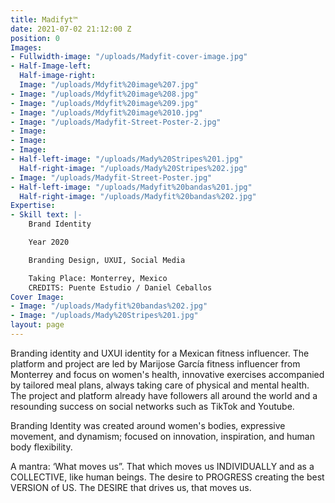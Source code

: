 ```yaml
---
title: Madifyt™
date: 2021-07-02 21:12:00 Z
position: 0
Images:
- Fullwidth-image: "/uploads/Madyfit-cover-image.jpg"
- Half-Image-left: 
  Half-image-right: 
  Image: "/uploads/Mdyfit%20image%207.jpg"
- Image: "/uploads/Mdyfit%20image%208.jpg"
- Image: "/uploads/Mdyfit%20image%209.jpg"
- Image: "/uploads/Mdyfit%20image%2010.jpg"
- Image: "/uploads/Madyfit-Street-Poster-2.jpg"
- Image: 
- Image: 
- Image: 
- Half-left-image: "/uploads/Mady%20Stripes%201.jpg"
  Half-right-image: "/uploads/Mady%20Stripes%202.jpg"
- Image: "/uploads/Madyfit-Street-Poster.jpg"
- Half-left-image: "/uploads/Madyfit%20bandas%201.jpg"
  Half-right-image: "/uploads/Madyfit%20bandas%202.jpg"
Expertise:
- Skill text: |-
    Brand Identity

    Year 2020

    Branding Design, UXUI, Social Media

    Taking Place: Monterrey, Mexico
    CREDITS: Puente Estudio / Daniel Ceballos
Cover Image:
- Image: "/uploads/Madyfit%20bandas%202.jpg"
- Image: "/uploads/Mady%20Stripes%201.jpg"
layout: page
---
```


Branding identity and UXUI identity for a Mexican fitness influencer. The platform and project are led by Marijose García fitness influencer from Monterrey and focus on women's health, innovative exercises accompanied by tailored meal plans, always taking care of physical and mental health. The project and platform already have followers all around the world and a resounding success on social networks such as TikTok and Youtube.

Branding Identity was created around women's bodies, expressive movement, and dynamism; focused on innovation, inspiration, and human body flexibility. 

A mantra: ‘What moves us”. That which moves us INDIVIDUALLY and as a COLLECTIVE, like human beings. The desire to PROGRESS creating the best VERSION of US. The DESIRE that drives us, that moves us. 
